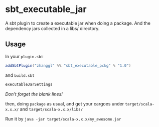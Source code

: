 sbt_executable_jar
==================

A sbt plugin to create a executable jar when doing a package. And the dependency jars collected in a libs/ directory.

## Usage
In your `plugin.sbt` 
```scala
addSbtPlugin("zhanggl" %% "sbt_executable_pckg" % "1.0")
```

and `build.sbt`
```scala
executableJarSettings
```
*Don't forget the blank lines!*

then, doing `package` as usual, and get your cargoes under `target/scala-x.x.x/` and `target/scala-x.x.x/libs/`

Run it by `java -jar target/scala-x.x.x/my_awesome.jar`
